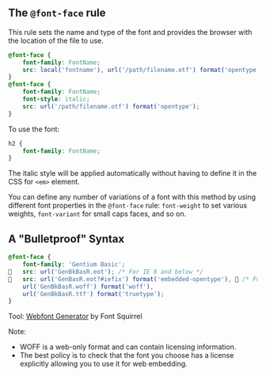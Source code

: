 ## The `@font-face` rule

This rule sets the name and type of the font and provides the browser with the location of the file to use. 

```css
@font-face {
	font-family: FontName;
	src: local('fontname'), url('/path/filename.otf') format('opentype');
}
@font-face {
	font-family: FontName;
	font-style: italic;
	src: url('/path/filename.otf') format('opentype');
}
```

To use the font:

```css
h2 {
	font-family: FontName;
}
```

The italic style will be applied automatically without having to define it in the CSS for `<em>` element.

You can define any number of variations of a font with this method by using different font properties in the `@font-face` rule: `font-weight` to set various weights, `font-variant` for small caps faces, and so on.

## A "Bulletproof" Syntax

```css
@font-face {
	font-family: 'Gentium Basic';
􏰀 	src: url('GenBkBasR.eot'); /* For IE 8 and below */
􏰁 	src: url('GenBasR.eot?#iefix') format('embedded-opentype'), 􏰂 /* For IE 9 compatibility */
	url('GenBkBasR.woff') format('woff'), 
	url('GenBkBasR.ttf') format('truetype');
}
```

Tool: [Webfont Generator](https://www.fontsquirrel.com/tools/webfont-generator) by Font Squirrel

Note: 
- WOFF is a web-only format and can contain licensing information.
- The best policy is to check that the font you choose has a license explicitly allowing you to use it for web embedding.